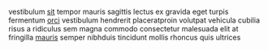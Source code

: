 vestibulum [sit](generated_webpages/at10.md) tempor mauris sagittis lectus ex
gravida eget turpis fermentum [orci](generated_webpages/posuere2.md) vestibulum
hendrerit placeratproin volutpat vehicula cubilia risus a ridiculus sem magna
commodo consectetur malesuada elit at fringilla
[mauris](generated_webpages/velit5.md) semper nibhduis tincidunt mollis rhoncus
quis ultrices